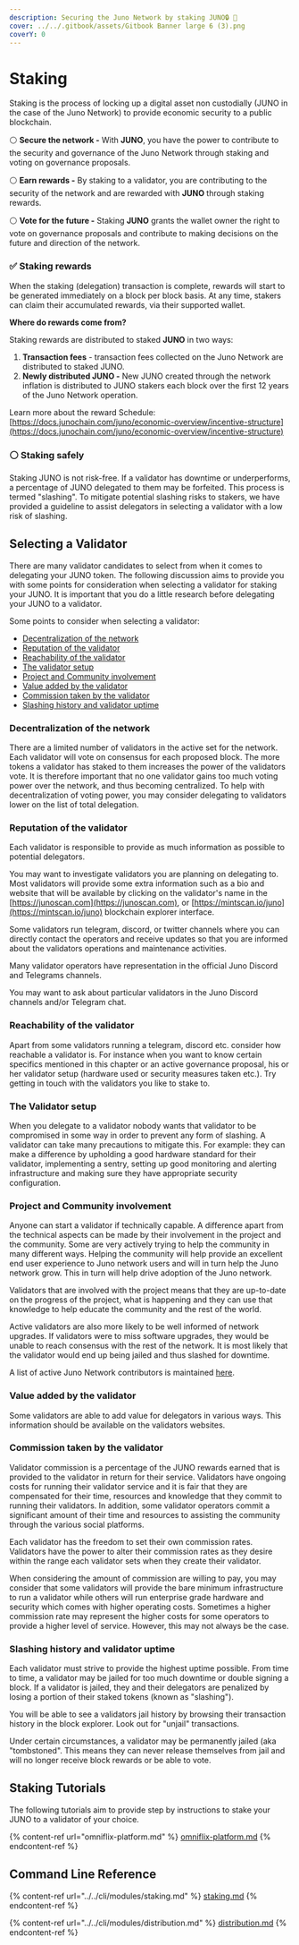 ```yaml
---
description: Securing the Juno Network by staking JUNO🔒 🔑
cover: ../../.gitbook/assets/Gitbook Banner large 6 (3).png
coverY: 0
---
```


# Staking

Staking is the process of locking up a digital asset non custodially (JUNO in the case of the Juno Network) to provide economic security to a public blockchain.

⚪️ **Secure the network -** With **JUNO**, you have the power to contribute to the security and governance of the Juno Network through staking and voting on governance proposals.

⚪️ **Earn rewards -** By staking to a validator, you are contributing to the security of the network and are rewarded with **JUNO** through staking rewards.

⚪️ **Vote for the future -** Staking **JUNO** grants the wallet owner the right to vote on governance proposals and contribute to making decisions on the future and direction of the network.

### ✅ **Staking rewards**

When the staking (delegation) transaction is complete, rewards will start to be generated immediately on a block per block basis. At any time, stakers can claim their accumulated rewards, via their supported wallet.

**Where do rewards come from?**

Staking rewards are distributed to staked **JUNO** in two ways:

1. **Transaction fees** - transaction fees collected on the Juno Network are distributed to staked JUNO.
2. **Newly distributed JUNO -** New JUNO created through the network inflation is distributed to JUNO stakers each block over the first 12 years of the Juno Network operation.

Learn more about the reward Schedule: [https://docs.junochain.com/juno/economic-overview/incentive-structure](https://docs.junochain.com/juno/economic-overview/incentive-structure)

### ⚪️ **Staking safely**

Staking JUNO is not risk-free. If a validator has downtime or underperforms, a percentage of JUNO delegated to them may be forfeited. This process is termed "slashing". To mitigate potential slashing risks to stakers, we have provided a guideline to assist delegators in selecting a validator with a low risk of slashing.

## Selecting a Validator

There are many validator candidates to select from when it comes to delegating your JUNO token. The following discussion aims to provide you with some points for consideration when selecting a validator for staking your JUNO. It is important that you do a little research before delegating your JUNO to a validator.

Some points to consider when selecting a validator:

* [Decentralization of the network](./#decentralization-of-the-network)
* [Reputation of the validator](./#reputation-of-the-validator)
* [Reachability of the validator](./#reachability-of-the-validator)
* [The validator setup](./#The-validator-setup)
* [Project and Community involvement](./#project-and-community-involvement)
* [Value added by the validator](./#value-added-by-the-validator)
* [Commission taken by the validator](./#commission-taken-by-the-validator)
* [Slashing history and validator uptime](./#slashing-history-and-validator-uptime)

### Decentralization of the network

There are a limited number of validators in the active set for the network. Each validator will vote on consensus for each proposed block. The more tokens a validator has staked to them increases the power of the validators vote. It is therefore important that no one validator gains too much voting power over the network, and thus becoming centralized. To help with decentralization of voting power, you may consider delegating to validators lower on the list of total delegation.

### Reputation of the validator

Each validator is responsible to provide as much information as possible to potential delegators.&#x20;

You may want to investigate validators you are planning on delegating to. Most validators will provide some extra information such as a bio and website that will be available by clicking on the validator's name in the [https://junoscan.com](https://junoscan.com), or [https://mintscan.io/juno](https://mintscan.io/juno) blockchain explorer interface.

Some validators run telegram, discord, or twitter channels where you can directly contact the operators and receive updates so that you are informed about the validators operations and maintenance activities.

Many validator operators have representation in the official Juno Discord and Telegrams channels.

You may want to ask about particular validators in the Juno Discord channels and/or Telegram chat.

### Reachability of the validator

Apart from some validators running a telegram, discord etc. consider how reachable a validator is. For instance when you want to know certain specifics mentioned in this chapter or an active governance proposal, his or her validator setup (hardware used or security measures taken etc.). Try getting in touch with the validators you like to stake to.

### The Validator setup

When you delegate to a validator nobody wants that validator to be compromised in some way in order to prevent any form of slashing. A validator can take many precautions to mitigate this. For example: they can make a difference by upholding a good hardware standard for their validator, implementing a sentry, setting up good monitoring and alerting infrastructure and making sure they have appropriate security configuration.

### Project and Community involvement

Anyone can start a validator if technically capable. A difference apart from the technical aspects can be made by their involvement in the project and the community. Some are very actively trying to help the community in many different ways. Helping the community will help provide an excellent end user experience to Juno network users and will in turn help the Juno network grow. This in turn will help drive adoption of the Juno network.

Validators that are involved with the project means that they are up-to-date on the progress of the project, what is happening and they can use that knowledge to help educate the community and the rest of the world.&#x20;

Active validators are also more likely to be well informed of network upgrades. If validators were to miss software upgrades, they would be unable to reach consensus with the rest of the network. It is most likely that the validator would end up being jailed and thus slashed for downtime.

A list of active Juno Network contributors is maintained [here](../../juno/juno-developers.md).

### Value added by the validator

Some validators are able to add value for delegators in various ways. This information should be available on the validators websites.

### Commission taken by the validator

Validator commission is a percentage of the JUNO rewards earned that is provided to the validator in return for their service. Validators have ongoing costs for running their validator service and it is fair that they are compensated for their time, resources and knowledge that they commit to running their validators. In addition, some validator operators commit a significant amount of their time and resources to assisting the community through the various social platforms.

Each validator has the freedom to set their own commission rates. Validators have the power to alter their commission rates as they desire within the range each validator sets when they create their validator.

When considering the amount of commission are willing to pay, you may consider that some validators will provide the bare minimum infrastructure to run a validator while others will run enterprise grade hardware and security which comes with higher operating costs. Sometimes a higher commission rate may represent the higher costs for some operators to provide a higher level of service. However, this may not always be the case.

### Slashing history and validator uptime

Each validator must strive to provide the highest uptime possible. From time to time, a validator may be jailed for too much downtime or double signing a block. If a validator is jailed, they and their delegators are penalized by losing a portion of their staked tokens (known as "slashing").

You will be able to see a validators jail history by browsing their transaction history in the block explorer. Look out for "unjail" transactions.

Under certain circumstances, a validator may be permanently jailed (aka "tombstoned". This means they can never release themselves from jail and will no longer receive block rewards or be able to vote.

## Staking Tutorials

The following tutorials aim to provide step by instructions to stake your JUNO to a validator of your choice.

{% content-ref url="omniflix-platform.md" %}
[omniflix-platform.md](omniflix-platform.md)
{% endcontent-ref %}

## Command Line Reference

{% content-ref url="../../cli/modules/staking.md" %}
[staking.md](../../cli/modules/staking.md)
{% endcontent-ref %}

{% content-ref url="../../cli/modules/distribution.md" %}
[distribution.md](../../cli/modules/distribution.md)
{% endcontent-ref %}

